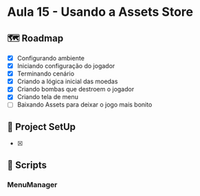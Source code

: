 # Aula 15 - Usando a Assets Store

## 🗺️ Roadmap
- [x] Configurando ambiente
- [x] Iniciando configuração do jogador
- [x] Terminando cenário
- [x] Criando a lógica inicial das moedas
- [x] Criando bombas que destroem o jogador
- [x] Criando tela de menu
- [ ] Baixando Assets para deixar o jogo mais bonito

## 🔧 Project SetUp

- [x] 

## 📝 Scripts
### MenuManager

